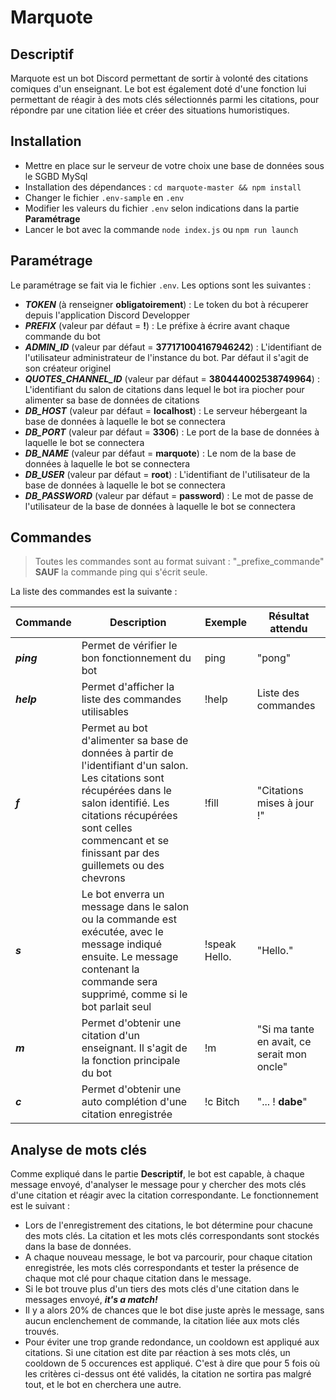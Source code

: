 # Marquote

## Descriptif
Marquote est un bot Discord permettant de sortir à volonté des citations comiques d'un enseignant.
Le bot est également doté d'une fonction lui permettant de réagir à des mots clés sélectionnés parmi les citations, pour répondre par une citation liée et créer des situations humoristiques.

## Installation

- Mettre en place sur le serveur de votre choix une base de données sous le SGBD MySql
- Installation des dépendances : `cd marquote-master && npm install`
- Changer le fichier `.env-sample` en `.env`
- Modifier les valeurs du fichier `.env` selon indications dans la partie **Paramétrage**
- Lancer le bot avec la commande `node index.js` ou `npm run launch`

## Paramétrage

Le paramétrage se fait via le fichier `.env`. Les options sont les suivantes :
- ***TOKEN*** (à renseigner **obligatoirement**) : Le token du bot à récuperer depuis l'application Discord Developper
- ***PREFIX*** (valeur par défaut = **!**) : Le préfixe à écrire avant chaque commande du bot
- ***ADMIN_ID*** (valeur par défaut = **377171004167946242**) : L'identifiant de l'utilisateur administrateur de l'instance du bot. Par défaut il s'agit de son créateur originel
- ***QUOTES_CHANNEL_ID*** (valeur par défaut = **380444002538749964**) : L'identifiant du salon de citations dans lequel le bot ira piocher pour alimenter sa base de données de citations
- ***DB_HOST*** (valeur par défaut = **localhost**) : Le serveur hébergeant la base de données à laquelle le bot se connectera
- ***DB_PORT*** (valeur par défaut = **3306**) : Le port de la base de données à laquelle le bot se connectera
- ***DB_NAME*** (valeur par défaut = **marquote**) : Le nom de la base de données à laquelle le bot se connectera
- ***DB_USER*** (valeur par défaut = **root**) : L'identifiant de l'utilisateur de la base de données à laquelle le bot se connectera
- ***DB_PASSWORD*** (valeur par défaut = **password**) : Le mot de passe de l'utilisateur de la base de données à laquelle le bot se connectera


## Commandes

> Toutes les commandes sont au format suivant : "_prefixe_commande" **SAUF** la commande ping qui s'écrit seule. 

La liste des commandes est la suivante :

Commande | Description | Exemple | Résultat attendu
------------ |  ------------- | ------------- | ------------
***ping*** | Permet de vérifier le bon fonctionnement du bot | ping | "pong"
***help*** | Permet d'afficher la liste des commandes utilisables | !help | Liste des commandes
***f*** | Permet au bot d'alimenter sa base de données à partir de l'identifiant d'un salon. Les citations sont récupérées dans le salon identifié. Les citations récupérées sont celles commencant et se finissant par des guillemets ou des chevrons | !fill | "Citations mises à jour !"
***s*** | Le bot enverra un message dans le salon ou la commande est exécutée, avec le message indiqué ensuite. Le message contenant la commande sera supprimé, comme si le bot parlait seul | !speak Hello. | "Hello."
***m*** | Permet d'obtenir une citation d'un enseignant. Il s'agit de la fonction principale du bot | !m | "Si ma tante en avait, ce serait mon oncle"
***c*** | Permet d'obtenir une auto complétion d'une citation enregistrée | !c Bitch | "... ! **dabe**"

## Analyse de mots clés

Comme expliqué dans le partie **Descriptif**, le bot est capable, à chaque message envoyé, d'analyser le message pour y chercher des mots clés d'une citation et réagir avec la citation correspondante.
Le fonctionnement est le suivant :
* Lors de l'enregistrement des citations, le bot détermine pour chacune des mots clés. La citation et les mots clés correspondants sont stockés dans la base de données.
* A chaque nouveau message, le bot va parcourir, pour chaque citation enregistrée, les mots clés correspondants et tester la présence de chaque mot clé pour chaque citation dans le message.
* Si le bot trouve plus d'un tiers des mots clés d'une citation dans le messages envoyé, ***it's a match!***
* Il y a alors 20% de chances que le bot dise juste après le message, sans aucun enclenchement de commande, la citation liée aux mots clés trouvés.
* Pour éviter une trop grande redondance, un cooldown est appliqué aux citations. Si une citation est dite par réaction à ses mots clés, un cooldown de 5 occurences est appliqué. C'est à dire que pour 5 fois où les critères ci-dessus ont été validés, la citation ne sortira pas malgré tout, et le bot en cherchera une autre.
